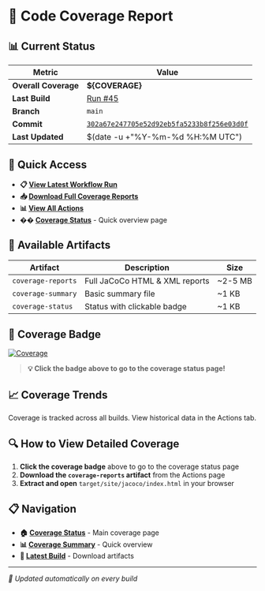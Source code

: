 # 🎯 Code Coverage Report

## 📊 Current Status

| Metric | Value |
|--------|-------|
| **Overall Coverage** | **${COVERAGE}** |
| **Last Build** | [Run #45](https://github.com/Gqlex/gqlex-path-selection-java/actions/runs/17022042624) |
| **Branch** | `main` |
| **Commit** | [`302a67e247705e52d92eb5fa5233b8f256e03d0f`](https://github.com/Gqlex/gqlex-path-selection-java/commit/302a67e247705e52d92eb5fa5233b8f256e03d0f) |
| **Last Updated** | $(date -u +"%Y-%m-%d %H:%M UTC") |

## 🔗 Quick Access

- **📋 [View Latest Workflow Run](https://github.com/Gqlex/gqlex-path-selection-java/actions/runs/17022042624)**
- **📥 [Download Full Coverage Reports](https://github.com/Gqlex/gqlex-path-selection-java/actions/runs/17022042624)**
- **📊 [View All Actions](https://github.com/Gqlex/gqlex-path-selection-java/actions)**
- **�� [Coverage Status](https://github.com/Gqlex/gqlex-path-selection-java/blob/main/docs/COVERAGE_STATUS.md)** - Quick overview page

## 📁 Available Artifacts

| Artifact | Description | Size |
|----------|-------------|------|
| `coverage-reports` | Full JaCoCo HTML & XML reports | ~2-5 MB |
| `coverage-summary` | Basic summary file | ~1 KB |
| `coverage-status` | Status with clickable badge | ~1 KB |

## 🎨 Coverage Badge

[![Coverage](https://img.shields.io/badge/coverage-${COVERAGE}-brightgreen?style=flat&logo=java)](https://github.com/Gqlex/gqlex-path-selection-java/blob/main/docs/COVERAGE_STATUS.md)

> **💡 Click the badge above to go to the coverage status page!**

## 📈 Coverage Trends

Coverage is tracked across all builds. View historical data in the Actions tab.

## 🔍 How to View Detailed Coverage

1. **Click the coverage badge** above to go to the coverage status page
2. **Download the `coverage-reports` artifact** from the Actions page
3. **Extract and open** `target/site/jacoco/index.html` in your browser

## 📋 Navigation

- **🏠 [Coverage Status](https://github.com/Gqlex/gqlex-path-selection-java/blob/main/docs/COVERAGE_STATUS.md)** - Main coverage page
- **📊 [Coverage Summary](https://github.com/Gqlex/gqlex-path-selection-java/blob/main/docs/COVERAGE_SUMMARY.md)** - Quick overview
- **🚀 [Latest Build](https://github.com/Gqlex/gqlex-path-selection-java/actions/runs/17022042624)** - Download artifacts

---
*🔄 Updated automatically on every build*
